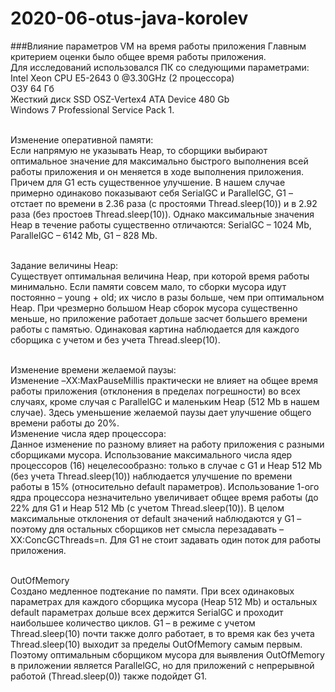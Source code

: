 # 2020-06-otus-java-korolev

###Влияние параметров VM  на время работы приложения
Главным критерием оценки было общее время работы приложения.<br>
Для исследований использовался ПК со следующими параметрами:<br>
Intel Xeon CPU E5-2643 0 @3.30GHz (2 процессора)<br>
ОЗУ 64 Гб<br>
Жесткий диск SSD OSZ-Vertex4 ATA Device 480 Gb<br>
Windows 7 Professional Service Pack 1.

<br>Изменение оперативной памяти:<br>
    Если напрямую не указывать Heap, то сборщики выбирают оптимальное значение для максимально быстрого выполнения всей работы приложения и он меняется в ходе выполнения приложения. Причем для G1 есть существенное улучшение. В нашем случае примерно одинаково показывают себя SerialGC и ParallelGC, G1 – отстает по времени в 2.36 раза (с простоями Thread.sleep(10)) и в 2.92 раза (без простоев Thread.sleep(10)). Однако максимальные значения Heap в течение работы существенно отличаются: SerialGC – 1024 Mb, ParallelGC – 6142 Mb, G1 – 828 Mb. 

<br>Задание величины Heap:<br>
Существует оптимальная величина Heap, при которой время работы минимально.
Если памяти совсем мало, то сборки мусора идут постоянно – young + old; их число в разы больше, чем при оптимальном Heap. При чрезмерно большом Heap сборок мусора существенно меньше, но приложение работает дольше засчет большего времени работы с памятью. Одинаковая картина наблюдается для каждого сборщика с учетом и без учета Thread.sleep(10).

<br>Изменение времени желаемой паузы:<br>
Изменение –XX:MaxPauseMillis практически не влияет на общее время работы приложения (отклонения в пределах погрешности) во всех случаях, кроме случая с ParallelGC и маленьким Heap (512 Mb в нашем случае). Здесь уменьшение желаемой паузы дает улучшение общего времени работы до 20%.
<br>Изменение числа ядер процессора:<br>
Данное изменение по разному влияет на работу приложения с разными сборщиками мусора. Использование максимального числа ядер процессоров (16) нецелесообразно: только в случае с G1 и Heap 512 Mb (без учета Thread.sleep(10)) наблюдается улучшение по времени работы в 15% (относительно default параметров).
Использование 1-ого ядра процессора незначительно увеличивает общее время работы (до 22% для G1 и Heap 512 Mb (с учетом Thread.sleep(10)).
В целом максимальные отклонения от default значений наблюдаются у G1 – поэтому для остальных сборщиков нет смысла перезадавать –XX:ConcGCThreads=n. Для G1 не стоит задавать один поток для работы приложения.

<br>OutOfMemory<br>
Создано медленное подтекание по памяти. При всех одинаковых параметрах для каждого сборщика мусора (Heap 512 Mb) и остальных default параметрах дольше всех держится SerialGC и проходит наибольшее количество циклов. G1 – в режиме с учетом Thread.sleep(10) почти также долго работает, в то время как без учета Thread.sleep(10) выходит за пределы OutOfMemory самым первым. Поэтому оптимальным сборщиком мусора для выявления OutOfMemory в приложении является ParallelGC, но для приложений с непрерывной работой (Thread.sleep(0)) также подойдет G1.